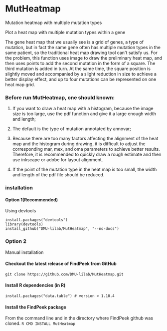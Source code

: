 # MutHeatmap
Mutation heatmap with multiple mutation types

Plot a heat map with multiple mutation types within a gene

The gene heat map that we usually see is a grid of genes, a type of mutation,
but in fact the same gene often has multiple mutation types in the same patient,
so the traditional heat map drawing tool can't satisfy us. For the problem, this
function uses image to draw the preliminary heat map, and then uses points to
add the second mutation in the form of a square. The third mutation is added in
turn. At the same time, the square position is slightly moved and accompanied by
a slight reduction in size to achieve a better display effect, and up to four
mutations can be represented on one heat map grid.

### Before run MutHeatmap, one should known:

1. If you want to draw a heat map with a histogram, because the image size is too large, use the pdf
function and give it a large enough width and length;

2. The default is the type of mutation annotated by annovar;

3. Because there are too many factors affecting the alignment of the heat map and the histogram during
drawing, it is difficult to adjust the corresponding mar, mex, and oma parameters to achieve better
results. Therefore, it is recommended to quickly draw a rough estimate and then use inkscape or
adobe for layout alignment.

4. If the point of the mutation type in the heat map is too small, the width and length of the pdf file
should be reduced.

### installation
#### Option 1(Recommended)
Using devtools
```
install.packages("devtools")
library(devtools)
install_github("DMU-lilab/MutHeatmap", "--no-docs")
```
### Option 2
Manual installation
#### Checkout the latest release of FindPeek from GitHub
```git clone https://github.com/DMU-lilab/MutHeatmap.git```
#### Install R dependencies (in R)
 ```install.packages("data.table") # version > 1.10.4```

#### Install the FindPeek package
From the command line and in the directory where FindPeek github was cloned.
```R CMD INSTALL MutHeatmap ```

